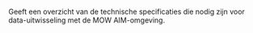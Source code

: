 Geeft een overzicht van de technische specificaties die nodig zijn voor data-uitwisseling met de MOW AIM-omgeving.
